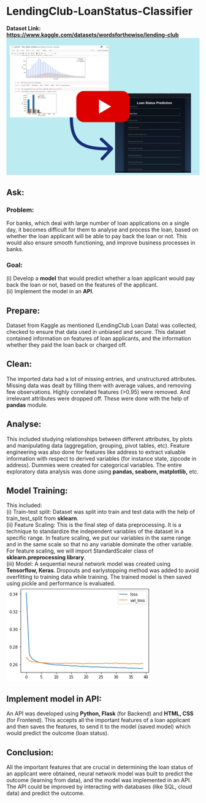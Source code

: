 # LendingClub-LoanStatus-Classifier
**Dataset Link: https://www.kaggle.com/datasets/wordsforthewise/lending-club** 
[![Demo Link](https://github.com/sujay-2001/LendingClub-LoanStatus-Classifier/blob/main/Rep%20Image(YT).png)](https://youtu.be/mTZgdKDqtJ4)

## Ask: 
### Problem:
For banks, which deal with large number of loan applications on a single day, it becomes difficult for them
to analyse and process the loan, based on whether the loan applicant will  be able to pay back the loan or not.
This would also ensure smooth functioning, and improve business processes in banks.
### Goal: 
(i) Develop a **model** that would predict whether a loan applicant would pay back the loan or not, based on the features
of the applicant. <br />
(ii) Implement the model in an **API**.

## Prepare:
Dataset from Kaggle as mentioned (LendingClub Loan Data) was collected,
checked to ensure that data used in unbiased and secure. This dataset contained information on features of loan 
applicants, and the information whether they paid the loan back or charged off.

## Clean:
The imported data had a lot of missing entries, and unstructured attributes. Missing data was dealt by filling them
with average values, and removing few observations. Highly correlated features (>0.95) were removed. And irrelevant
attributes were dropped off. These were done with the help of **pandas** module.

## Analyse:
This included studying relationships between different attributes, by plots and manipulating data (aggregation,
grouping, pivot tables, etc). Feature engineering was also done for features like address to extract valuable
information with respect to derived variables (for instance state, zipcode in address). Dummies were created for
categorical variables. The entire exploratory data analysis was done using **pandas, seaborn, matplotlib,** etc.

## Model Training:
This included: <br />
(i)   Train-test split: Dataset was split into train and test data with the help of train_test_split from **sklearn**. <br />
(ii)  Feature Scaling: This is the final step of data preprocessing. It is a technique to standardize the independent
variables of the dataset in a specific range. In feature scaling, we put our variables in the same range and in the
same scale so that no any variable dominate the other variable. For feature scaling, we will import StandardScaler
class of **sklearn.preprocessing library**.  <br />
(iii) Model: A sequential neural network model was created using **Tensorflow, Keras**. Dropouts and earlystopping method was
added to avoid overfitting to training data while training. The trained model is then saved using pickle and performance is evaluated. <br />
![Demo Link](https://github.com/sujay-2001/LendingClub-LoanStatus-Classifier/blob/main/Loss_Plt.png)

## Implement model in API:
An API was developed using **Python, Flask** (for Backend) and **HTML, CSS** (for Frontend). This accepts all the important features of a loan applicant
and then saves the features, to send it to the model (saved model) which would predict the outcome (loan status).

## Conclusion:
All the important features that are crucial in determining the loan status of an applicant were obtained, neural network model was built to predict the 
outcome (learning from data), and the model was implemented in an API. The API could be improved by interacting with databases (like SQL, cloud data) and predict the outcome.

